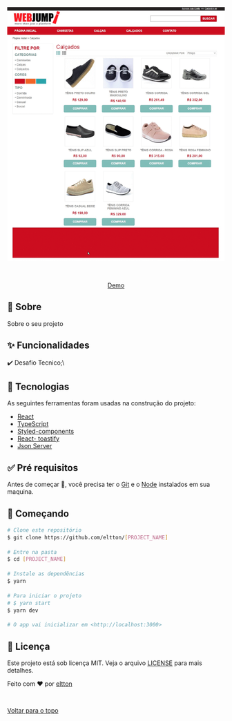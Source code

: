 <div align="center" id="top"> 
  <img src="./public/giff.gif" alt="webjump" />

&#xa0;

<a href="https://webjumpchallenge.vercel.app/calcados">Demo</a>

</div>

<!-- <h1 align="center">WebJump</h1> -->

<!-- <p align="center">
  <img alt="Principal linguagem do projeto" src="https://img.shields.io/github/languages/top/eltton/[PROJECT_NAME]?color=56BEB8">

  <img alt="Quantidade de linguagens utilizadas" src="https://img.shields.io/github/languages/count/eltton/[PROJECT_NAME]?color=56BEB8">

  <img alt="Tamanho do repositório" src="https://img.shields.io/github/repo-size/eltton/[PROJECT_NAME]?color=56BEB8">

  <img alt="Licença" src="https://img.shields.io/github/license/eltton/[PROJECT_NAME]?color=56BEB8"> -->

  <!-- <img alt="Github issues" src="https://img.shields.io/github/issues/eltton/[PROJECT_NAME]?color=56BEB8" /> -->

  <!-- <img alt="Github forks" src="https://img.shields.io/github/forks/eltton/[PROJECT_NAME]?color=56BEB8" /> -->

  <!-- <img alt="Github stars" src="https://img.shields.io/github/stars/eltton/[PROJECT_NAME]?color=56BEB8" /> -->
<!-- </p> -->

<!-- Status -->

<!-- <h4 align="center">
	<!-- 🚧  [PROJECT_NAME] 🚀 Em construção...  🚧 -->
<!-- </h4> -->

<!-- <hr> -->

<!-- <p align="center">
  <a href="#dart-sobre">Sobre</a> &#xa0; | &#xa0;
  <a href="#sparkles-funcionalidades">Funcionalidades</a> &#xa0; | &#xa0;
  <a href="#rocket-tecnologias">Tecnologias</a> &#xa0; | &#xa0;
  <a href="#white_check_mark-pré-requesitos">Pré requisitos</a> &#xa0; | &#xa0;
  <a href="#checkered_flag-começando">Começando</a> &#xa0; | &#xa0;
  <a href="#memo-licença">Licença</a> &#xa0; | &#xa0;
  <a href="https://github.com/eltton" target="_blank">Autor</a>
</p>

<br> -->

## :dart: Sobre

Sobre o seu projeto

## :sparkles: Funcionalidades

:heavy_check_mark: Desafio Tecnico;\

## :rocket: Tecnologias

As seguintes ferramentas foram usadas na construção do projeto:

- [React](https://pt-br.reactjs.org/)
- [TypeScript](https://www.typescriptlang.org/)
- [Styled-components](https://expo.io/)
- [React- toastify](https://nodejs.org/en/)
- [Json Server ](https://reactnative.dev/)

## :white_check_mark: Pré requisitos

Antes de começar :checkered_flag:, você precisa ter o [Git](https://git-scm.com) e o [Node](https://nodejs.org/en/) instalados em sua maquina.

## :checkered_flag: Começando

```bash
# Clone este repositório
$ git clone https://github.com/eltton/[PROJECT_NAME]

# Entre na pasta
$ cd [PROJECT_NAME]

# Instale as dependências
$ yarn

# Para iniciar o projeto
# $ yarn start
$ yarn dev

# O app vai inicializar em <http://localhost:3000>
```

## :memo: Licença

Este projeto está sob licença MIT. Veja o arquivo [LICENSE](LICENSE.md) para mais detalhes.

Feito com :heart: por <a href="https://github.com/eltton" target="_blank">eltton</a>

&#xa0;

<a href="#top">Voltar para o topo</a>
